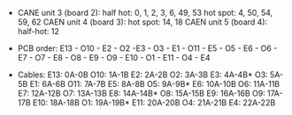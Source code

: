 * CANE unit 3 (board 2):
    half hot: 0, 1, 2, 3, 6, 49, 53 
    hot spot: 4, 50, 54, 59, 62 
  CAEN unit 4 (board 3):
    hot spot: 14, 18
  CAEN unit 5 (board 4):
    half-hot: 12

* PCB order:
    E13 - O10 - E2 - O2 -E3 - O3 - E1 - O11 - E5 - O5 - E6 - O6 - E7 - O7 - E8 - O8 - E9 - O9 - E10 - O1 - E11 - O4 - E4

* Cables:
    E13: 0A-0B
    O10: 1A-1B
    E2:  2A-2B
    O2:  3A-3B
    E3:  4A-4B*
    O3:  5A-5B
    E1:  6A-6B
    O11: 7A-7B
    E5:  8A-8B
    O5:  9A-9B*
    E6:  10A-10B
    O6:  11A-11B
    E7:  12A-12B
    O7:  13A-13B
    E8:  14A-14B*
    O8:  15A-15B
    E9:  16A-16B
    O9:  17A-17B
    E10: 18A-18B
    O1:  19A-19B*
    E11: 20A-20B
    O4:  21A-21B
    E4:  22A-22B
